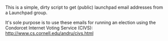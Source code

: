 This is a simple, dirty script to get (public) launchpad email addresses from a Launchpad group.

It's sole purpose is to use these emails for running an election using the Condorcet Internet 
Voting Service (CIVS): http://www.cs.cornell.edu/andru/civs.html
